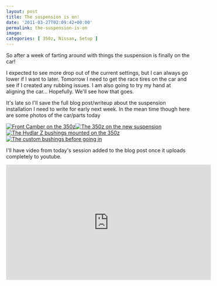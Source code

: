 ```yaml
---
layout: post
title: The suspension is on!
date: '2011-03-27T02:09:42+00:00'
permalink: the-suspension-is-on
image:
categories: [ 350z, Nissan, Setup ]
---
```


So after a week of farting around with things the suspension is finally on the car!

I expected to see more drop out of the current settings, but I can always go lower if I want to later. Tomorrow I need to get the race tires on the car and see if I created any rubbing issues. I am also going to try my hand at aligning the car&hellip; Hopefully. We'll see how that goes.

It's late so I'll save the full blog post/writeup about the suspension installation I need to write for early next week. In the mean time though here are some photos of the car/parts today

<a title="Front Camber on the 350z" href="https://www.flickr.com/photos/17726343@N00/5562929333/"><img alt="Front Camber on the 350z" src="http://static.flickr.com/5146/5562929333_84817d2221_m.jpg" style="border-width: 0px;border-style: solid;" /></a><a title="The 350z on the new suspension" href="https://www.flickr.com/photos/17726343@N00/5562928957/"><img alt="The 350z on the new suspension" src="http://static.flickr.com/5052/5562928957_b408b15521_m.jpg" style="border-width: 0px;border-style: solid;" /></a><a title="The Hydlar Z bushings mounted on the 350z" href="https://www.flickr.com/photos/17726343@N00/5562928449/"><img alt="The Hydlar Z bushings mounted on the 350z" src="http://static.flickr.com/5175/5562928449_500e3e0072_m.jpg" style="border-width: 0px;border-style: solid;" /></a><a title="The custom bushings before going in" href="https://www.flickr.com/photos/17726343@N00/5562925993/"><img alt="The custom bushings before going in" src="http://static.flickr.com/5268/5562925993_7ed03dd84e_m.jpg" style="border-width: 0px;border-style: solid;" /></a>

I'll have video from today's session added to the blog post once it uploads completely to youtube.

<iframe width="560" height="315" src="https://www.youtube.com/embed/i6tFXo2Bjf4?si=fzmNRvZVeyVM3wow" title="YouTube video player" frameborder="0" allow="accelerometer; autoplay; clipboard-write; encrypted-media; gyroscope; picture-in-picture; web-share" referrerpolicy="strict-origin-when-cross-origin" allowfullscreen></iframe>

